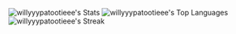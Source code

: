 ![willyyypatootieee's Stats](https://github-readme-stats.vercel.app/api?username=willyyypatootieee&theme=vue-dark&show_icons=true&hide_border=true&count_private=true)
![willyyypatootieee's Top Languages](https://github-readme-stats.vercel.app/api/top-langs/?username=willyyypatootieee&theme=vue-dark&show_icons=true&hide_border=true&layout=compact)
![willyyypatootieee's Streak](https://github-readme-streak-stats.herokuapp.com/?user=willyyypatootieee&theme=vue-dark&hide_border=true)
